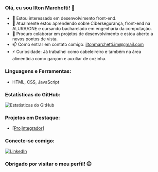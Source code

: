 ### Olá, eu sou Ilton Marchetti! 👋

- 👀 Estou interessado em desenvolvimento front-end.
- 🌱 Atualmente estou aprendendo sobre Cibersegurança, front-end na ALURA/ONE e cursando bacharelado em engenharia da computação.
- 💞️ Procuro colaborar em projetos de desenvolvimento e estou aberto a novos pontos de vista.
- 📫 Como entrar em contato comigo: iltonmarchetti.im@gmail.com
- ⚡ Curiosidade: Já trabalhei como cabeleireiro e também na área alimentícia como garçom e auxiliar de cozinha.

### Linguagens e Ferramentas:
- HTML, CSS, JavaScript

### Estatísticas do GitHub:
![Estatísticas do GitHub](https://github-readme-stats.vercel.app/api?username=marthons&show_icons=true&theme=radical)

### Projetos em Destaque:
- [[ProjIntegrador](https://github.com/marthons/ProjIntegrador)]

### Conecte-se comigo:
[![LinkedIn](https://img.shields.io/badge/LinkedIn-IltonMarchetti-blue)](https://www.linkedin.com/in/ilton-franklen-martins-marchetti-958788b5/)

### Obrigado por visitar o meu perfil! 😊
